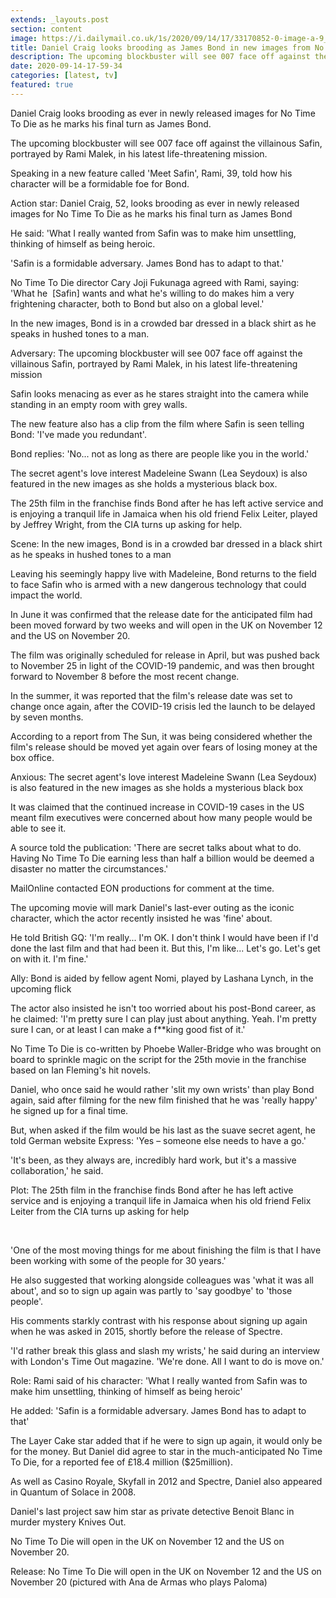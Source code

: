 ```yaml
---
extends: _layouts.post
section: content
image: https://i.dailymail.co.uk/1s/2020/09/14/17/33170852-0-image-a-9_1600100166399.jpg 
title: Daniel Craig looks brooding as James Bond in new images from No Time To Die 
description: The upcoming blockbuster will see 007 face off against the villainous Safin, portrayed by Rami Malek, in his latest life-threatening mission. 
date: 2020-09-14-17-59-34 
categories: [latest, tv] 
featured: true 
--- 
```

Daniel Craig looks brooding as ever in newly released images for No Time To Die as he marks his final turn as James Bond.

The upcoming blockbuster will see 007 face off against the villainous Safin, portrayed by Rami Malek, in his latest life-threatening mission. 

Speaking in a new feature called 'Meet Safin', Rami, 39, told how his character will be a formidable foe for Bond.    

Action star: Daniel Craig, 52, looks brooding as ever in newly released images for No Time To Die as he marks his final turn as James Bond

He said: 'What I really wanted from Safin was to make him unsettling, thinking of himself as being heroic. 

'Safin is a formidable adversary. James Bond has to adapt to that.'

No Time To Die director Cary Joji Fukunaga agreed with Rami, saying: 'What he  [Safin] wants and what he's willing to do makes him a very frightening character, both to Bond but also on a global level.'

In the new images, Bond is in a crowded bar dressed in a black shirt as he speaks in hushed tones to a man.

Adversary: The upcoming blockbuster will see 007 face off against the villainous Safin, portrayed by Rami Malek, in his latest life-threatening mission

Safin looks menacing as ever as he stares straight into the camera while standing in an empty room with grey walls. 

The new feature also has a clip from the film where Safin is seen telling Bond: 'I've made you redundant'. 

Bond replies: 'No... not as long as there are people like you in the world.'  

The secret agent's love interest Madeleine Swann (Lea Seydoux) is also featured in the new images as she holds a mysterious black box.  

The 25th film in the franchise finds Bond after he has left active service and is enjoying a tranquil life in Jamaica when his old friend Felix Leiter, played by Jeffrey Wright, from the CIA turns up asking for help.

Scene: In the new images, Bond is in a crowded bar dressed in a black shirt as he speaks in hushed tones to a man

Leaving his seemingly happy live with Madeleine, Bond returns to the field to face Safin who is armed with a new dangerous technology that could impact the world.

In June it was confirmed that the release date for the anticipated film had been moved forward by two weeks and will open in the UK on November 12 and the US on November 20. 

The film was originally scheduled for release in April, but was pushed back to November 25 in light of the COVID-19 pandemic, and was then brought forward to November 8 before the most recent change.

In the summer, it was reported that the film's release date was set to change once again, after the COVID-19 crisis led the launch to be delayed by seven months.

According to a report from The Sun, it was being considered whether the film's release should be moved yet again over fears of losing money at the box office. 

Anxious: The secret agent's love interest Madeleine Swann (Lea Seydoux) is also featured in the new images as she holds a mysterious black box 

It was claimed that the continued increase in COVID-19 cases in the US meant film executives were concerned about how many people would be able to see it.

A source told the publication: 'There are secret talks about what to do. Having No Time To Die earning less than half a billion would be deemed a disaster no matter the circumstances.'

MailOnline contacted EON productions for comment at the time.

The upcoming movie will mark Daniel's last-ever outing as the iconic character, which the actor recently insisted he was 'fine' about.

He told British GQ: 'I'm really... I'm OK. I don't think I would have been if I'd done the last film and that had been it. But this, I'm like... Let's go. Let's get on with it. I'm fine.'

Ally: Bond is aided by fellow agent Nomi, played by Lashana Lynch, in the upcoming flick

The actor also insisted he isn't too worried about his post-Bond career, as he claimed: 'I'm pretty sure I can play just about anything. Yeah. I'm pretty sure I can, or at least I can make a f**king good fist of it.'

No Time To Die is co-written by Phoebe Waller-Bridge who was brought on board to sprinkle magic on the script for the 25th movie in the franchise based on Ian Fleming's hit novels.

Daniel, who once said he would rather 'slit my own wrists' than play Bond again, said after filming for the new film finished that he was 'really happy' he signed up for a final time.

But, when asked if the film would be his last as the suave secret agent, he told German website Express: 'Yes – someone else needs to have a go.'

'It's been, as they always are, incredibly hard work, but it's a massive collaboration,' he said.

Plot: The 25th film in the franchise finds Bond after he has left active service and is enjoying a tranquil life in Jamaica when his old friend Felix Leiter from the CIA turns up asking for help

 

'One of the most moving things for me about finishing the film is that I have been working with some of the people for 30 years.'

He also suggested that working alongside colleagues was 'what it was all about', and so to sign up again was partly to 'say goodbye' to 'those people'.

His comments starkly contrast with his response about signing up again when he was asked in 2015, shortly before the release of Spectre.

'I'd rather break this glass and slash my wrists,' he said during an interview with London's Time Out magazine. 'We're done. All I want to do is move on.'

Role: Rami said of his character: 'What I really wanted from Safin was to make him unsettling, thinking of himself as being heroic'

He added: 'Safin is a formidable adversary. James Bond has to adapt to that'

The Layer Cake star added that if he were to sign up again, it would only be for the money. But Daniel did agree to star in the much-anticipated No Time To Die, for a reported fee of £18.4 million ($25million).

As well as Casino Royale, Skyfall in 2012 and Spectre, Daniel also appeared in Quantum of Solace in 2008. 

Daniel's last project saw him star as private detective Benoit Blanc in murder mystery Knives Out.

No Time To Die will open in the UK on November 12 and the US on November 20. 

Release: No Time To Die will open in the UK on November 12 and the US on November 20 (pictured with Ana de Armas who plays Paloma)

